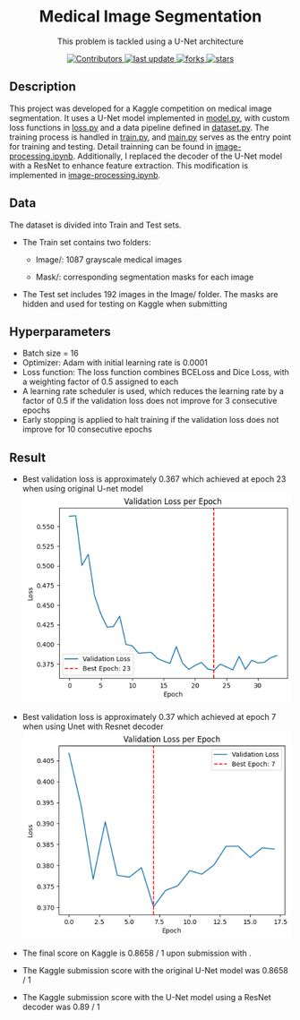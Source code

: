 <div align="center">
        <h1>Medical Image Segmentation</h1>
            <p>This problem is tackled using a U-Net architecture</p>
            <p>
            <a href="https://github.com/VuThanhDat14122004/Image_analysis_and_processing/graphs/contributors">
                <img src="https://img.shields.io/github/contributors/VuThanhDat14122004/Image_analysis_and_processing" alt="Contributors" />
            </a>
            <a href="">
                <img src="https://img.shields.io/github/last-commit/VuThanhDat14122004/Image_analysis_and_processing" alt="last update" />
            <a href="https://github.com/VuThanhDat14122004/Image_analysis_and_processing/network/members">
		        <img src="https://img.shields.io/github/forks/VuThanhDat14122004/Image_analysis_and_processing" alt="forks" />
	        </a>
	        <a href="https://github.com/VuThanhDat14122004/Image_analysis_and_processing/stargazers">
		        <img src="https://img.shields.io/github/stars/VuThanhDat14122004/Image_analysis_and_processing" alt="stars" />
	        </a>
</div>

## Description
This project was developed for a Kaggle competition on medical image segmentation. It uses a U-Net model implemented in [model.py](model.py), with custom loss functions in [loss.py](loss.py) and a data pipeline defined in [dataset.py](dataset.py). The training process is handled in [train.py](train.py), and [main.py](main.py) serves as the entry point for training and testing. Detail trainning can be found in [image-processing.ipynb](image-processing.ipynb). Additionally, I replaced the decoder of the U-Net model with a ResNet to enhance feature extraction. This modification is implemented in [image-processing.ipynb](image-processing.ipynb).

## Data
The dataset is divided into Train and Test sets.
- The Train set contains two folders:

    - Image/: 1087 grayscale medical images

    - Mask/: corresponding segmentation masks for each image

- The Test set includes 192 images in the Image/ folder. The masks are hidden and used for testing on Kaggle when submitting
## Hyperparameters
- Batch size = 16
- Optimizer: Adam with initial learning rate is 0.0001
- Loss function: The loss function combines BCELoss and Dice Loss, with a weighting factor of 0.5 assigned to each
- A learning rate scheduler is used, which reduces the learning rate by a factor of 0.5 if the validation loss does not improve for 3 consecutive epochs
- Early stopping is applied to halt training if the validation loss does not improve for 10 consecutive epochs
## Result
- Best validation loss is approximately 0.367 which achieved at epoch 23 when using original U-net model
![alt text](image.png)

- Best validation loss is approximately 0.37 which achieved at epoch 7 when using Unet with Resnet decoder
![alt text](image-1.png)
- The final score on Kaggle is 0.8658 / 1 upon submission with .
- The Kaggle submission score with the original U-Net model was 0.8658 / 1
- The Kaggle submission score with the U-Net model using a ResNet decoder was 0.89 / 1
